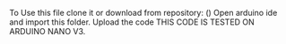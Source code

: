 To Use this file clone it or download from repository: ()
Open arduino ide and import this folder.
Upload the code
THIS CODE IS TESTED ON ARDUINO NANO V3.
